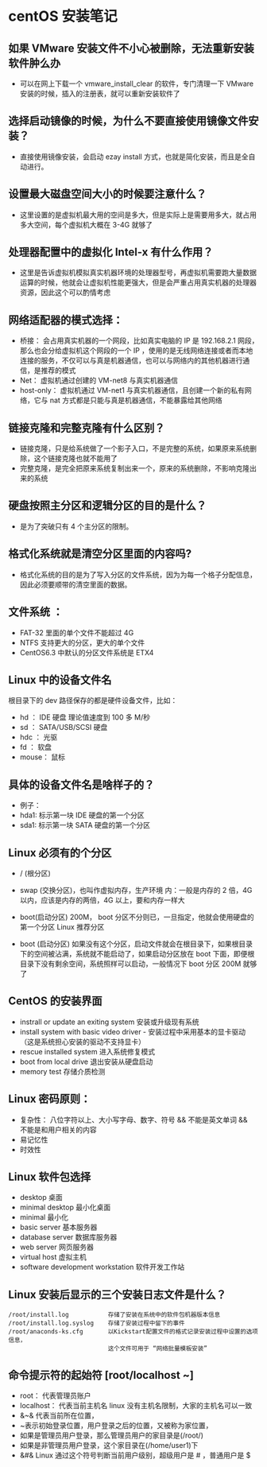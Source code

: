 <!-- Date: 2018-05-03 08:26 -->

# centOS 安装笔记

## 如果 VMware 安装文件不小心被删除，无法重新安装软件肿么办

-   可以在网上下载一个 vmware_install_clear 的软件，专门清理一下 VMware 安装的时候，插入的注册表，就可以重新安装软件了

## 选择启动镜像的时候，为什么不要直接使用镜像文件安装？

-   直接使用镜像安装，会启动 ezay install 方式，也就是简化安装，而且是全自动进行。

## 设置最大磁盘空间大小的时候要注意什么？

-   这里设置的是虚拟机最大用的空间是多大，但是实际上是需要用多大，就占用多大空间，每个虚拟机大概在 3-4G 就够了

## 处理器配置中的虚拟化 Intel-x 有什么作用？

-   这里是告诉虚拟机模拟真实机器环境的处理器型号，再虚拟机需要跑大量数据运算的时候，他就会让虚拟机性能更强大，但是会严重占用真实机器的处理器资源，因此这个可以酌情考虑

## 网络适配器的模式选择：

-   桥接： 会占用真实机器的一个网段，比如真实电脑的 IP 是 192.168.2.1 网段，那么也会分给虚拟机这个网段的一个 IP ，使用的是无线网络连接或者而本地连接的服务，不仅可以与真是机器通信，也可以与网络内的其他机器进行通信，是推荐的模式
-   Net： 虚拟机通过创建的 VM-net8 与真实机器通信
-   host-only： 虚拟机通过 VM-net1 与真实机器通信，且创建一个新的私有网络，它与 nat 方式都是只能与真是机器通信，不能暴露给其他网络

## 链接克隆和完整克隆有什么区别？

-   链接克隆，只是给系统做了一个影子入口，不是完整的系统，如果原来系统删除，这个链接克隆也就不能用了
-   完整克隆，是完全把原来系统复制出来一个，原来的系统删除，不影响克隆出来的系统

## 硬盘按照主分区和逻辑分区的目的是什么？

-   是为了突破只有 4 个主分区的限制。

## 格式化系统就是清空分区里面的内容吗?

-   格式化系统的目的是为了写入分区的文件系统，因为为每一个格子分配信息，因此必须要顺带的清空里面的数据。

## 文件系统 ：

-   FAT-32 里面的单个文件不能超过 4G
-   NTFS 支持更大的分区，更大的单个文件
-   CentOS6.3 中默认的分区文件系统是 ETX4

## Linux 中的设备文件名

根目录下的 dev 路径保存的都是硬件设备文件，比如：

-   hd ： IDE 硬盘 理论值速度到 100 多 M/秒
-   sd ： SATA/USB/SCSI 硬盘
-   hdc ： 光驱
-   fd ： 软盘
-   mouse： 鼠标

## 具体的设备文件名是啥样子的？

-   例子：
-   hda1: 标示第一块 IDE 硬盘的第一个分区
-   sda1: 标示第一块 SATA 硬盘的第一个分区

## Linux 必须有的个分区

-   / (根分区)
-   swap (交换分区)，也叫作虚拟内存，生产环境 内：一般是内存的 2 倍，4G 以内，应该是内存的两倍，4G 以上，要和内存一样大
-   boot(启动分区) 200M， boot 分区不分则已，一旦指定，他就会使用硬盘的第一个分区
    Linux 推荐分区

-   boot (启动分区) 如果没有这个分区，启动文件就会在根目录下，如果根目录下的空间被沾满，系统就不能启动了，如果启动分区放在 boot 下面，即便根目录下没有剩余空间，系统照样可以启动，一般情况下 boot 分区 200M 就够了

## CentOS 的安装界面

-   instrall or update an exiting system 安装或升级现有系统
-   install system with basic video driver - 安装过程中采用基本的显卡驱动（这是系统担心安装的驱动不支持显卡）
-   rescue installed system 进入系统修复模式
-   boot from local drive 退出安装从硬盘启动
-   memory test 存储介质检测

## Linux 密码原则：

-   复杂性： 八位字符以上、大小写字母、数字、符号 && 不能是英文单词 &&　不能是和用户相关的内容
-   易记忆性
-   时效性

## Linux 软件包选择

-   desktop 桌面
-   minimal desktop 最小化桌面
-   minimal 最小化
-   basic server 基本服务器
-   database server 数据库服务器
-   web server 网页服务器
-   virtual host 虚拟主机
-   software development workstation 软件开发工作站

## Linux 安装后显示的三个安装日志文件是什么？

    /root/install.log           存储了安装在系统中的软件包机器版本信息
    /root/install.log.syslog    存储了安装过程中留下的事件
    /root/anaconds-ks.cfg       以Kickstart配置文件的格式记录安装过程中设置的选项信息，
                                这个文件可用于 “网络批量模板安装”

## 命令提示符的起始符 [root/localhost ~]

-   root： 代表管理员账户
-   localhost： 代表当前主机名 linux 没有主机名限制，大家的主机名可以一致
-   &~& 代表当前所在位置，
-   ~表示初始登录位置，用户登录之后的位置，又被称为家位置，
-   如果是管理员用户登录，那么管理员用户的家目录是(/root/)
-   如果是非管理员用户登录，这个家目录在(/home/user1)下
-   &#& Linux 通过这个符号判断当前用户级别，超级用户是 # ，普通用户是 \$
